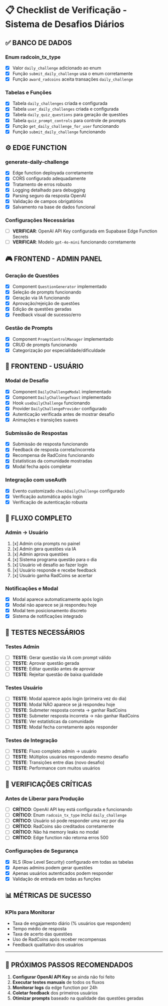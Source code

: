 # 📋 Checklist de Verificação - Sistema de Desafios Diários

## ✅ **BANCO DE DADOS**

### Enum radcoin_tx_type
- [x] Valor `daily_challenge` adicionado ao enum
- [x] Função `submit_daily_challenge` usa o enum corretamente
- [x] Função `award_radcoins` aceita transações `daily_challenge`

### Tabelas e Funções
- [x] Tabela `daily_challenges` criada e configurada
- [x] Tabela `user_daily_challenges` criada e configurada  
- [x] Tabela `daily_quiz_questions` para geração de questões
- [x] Tabela `quiz_prompt_controls` para controle de prompts
- [x] Função `get_daily_challenge_for_user` funcionando
- [x] Função `submit_daily_challenge` funcionando

## ⚙️ **EDGE FUNCTION**

### generate-daily-challenge
- [x] Edge function deployada corretamente
- [x] CORS configurado adequadamente
- [x] Tratamento de erros robusto
- [x] Logging detalhado para debugging
- [x] Parsing seguro da resposta OpenAI
- [x] Validação de campos obrigatórios
- [x] Salvamento na base de dados funcional

### Configurações Necessárias
- [ ] **VERIFICAR**: OpenAI API Key configurada em Supabase Edge Function Secrets
- [ ] **VERIFICAR**: Modelo `gpt-4o-mini` funcionando corretamente

## 🎮 **FRONTEND - ADMIN PANEL**

### Geração de Questões
- [x] Component `QuestionGenerator` implementado
- [x] Seleção de prompts funcionando
- [x] Geração via IA funcionando
- [x] Aprovação/rejeição de questões
- [x] Edição de questões geradas
- [x] Feedback visual de sucesso/erro

### Gestão de Prompts
- [x] Component `PromptControlManager` implementado
- [x] CRUD de prompts funcionando
- [x] Categorização por especialidade/dificuldade

## 🎯 **FRONTEND - USUÁRIO**

### Modal de Desafio
- [x] Component `DailyChallengeModal` implementado
- [x] Component `DailyChallengeToast` implementado
- [x] Hook `useDailyChallenge` funcionando
- [x] Provider `DailyChallengeProvider` configurado
- [x] Autenticação verificada antes de mostrar desafio
- [x] Animações e transições suaves

### Submissão de Respostas
- [x] Submissão de resposta funcionando
- [x] Feedback de resposta correta/incorreta
- [x] Recompensa de RadCoins funcionando
- [x] Estatísticas da comunidade mostradas
- [x] Modal fecha após completar

### Integração com useAuth
- [x] Evento customizado `checkDailyChallenge` configurado
- [x] Verificação automática após login
- [x] Verificação de autenticação robusta

## 🔄 **FLUXO COMPLETO**

### Admin → Usuário
1. [x] Admin cria prompts no painel
2. [x] Admin gera questões via IA
3. [x] Admin aprova questões
4. [x] Sistema programa questão para o dia
5. [x] Usuário vê desafio ao fazer login
6. [x] Usuário responde e recebe feedback
7. [x] Usuário ganha RadCoins se acertar

### Notificações e Modal
- [x] Modal aparece automaticamente após login
- [x] Modal não aparece se já respondeu hoje
- [x] Modal tem posicionamento discreto
- [x] Sistema de notificações integrado

## 🧪 **TESTES NECESSÁRIOS**

### Testes Admin
- [ ] **TESTE**: Gerar questão via IA com prompt válido
- [ ] **TESTE**: Aprovar questão gerada
- [ ] **TESTE**: Editar questão antes de aprovar
- [ ] **TESTE**: Rejeitar questão de baixa qualidade

### Testes Usuário
- [ ] **TESTE**: Modal aparece após login (primeira vez do dia)
- [ ] **TESTE**: Modal NÃO aparece se já respondeu hoje
- [ ] **TESTE**: Submeter resposta correta → ganhar RadCoins
- [ ] **TESTE**: Submeter resposta incorreta → não ganhar RadCoins
- [ ] **TESTE**: Ver estatísticas da comunidade
- [ ] **TESTE**: Modal fecha corretamente após responder

### Testes de Integração
- [ ] **TESTE**: Fluxo completo admin → usuário
- [ ] **TESTE**: Múltiplos usuários respondendo mesmo desafio
- [ ] **TESTE**: Transições entre dias (novo desafio)
- [ ] **TESTE**: Performance com muitos usuários

## 🚨 **VERIFICAÇÕES CRÍTICAS**

### Antes de Liberar para Produção
- [ ] **CRÍTICO**: OpenAI API key está configurada e funcionando
- [ ] **CRÍTICO**: Enum `radcoin_tx_type` inclui `daily_challenge`
- [ ] **CRÍTICO**: Usuário só pode responder uma vez por dia
- [ ] **CRÍTICO**: RadCoins são creditados corretamente
- [ ] **CRÍTICO**: Não há memory leaks no modal
- [ ] **CRÍTICO**: Edge function não retorna erros 500

### Configurações de Segurança
- [x] RLS (Row Level Security) configurado em todas as tabelas
- [x] Apenas admins podem gerar questões
- [x] Apenas usuários autenticados podem responder
- [x] Validação de entrada em todas as funções

## 📊 **MÉTRICAS DE SUCESSO**

### KPIs para Monitorar
- Taxa de engajamento diário (% usuários que respondem)
- Tempo médio de resposta
- Taxa de acerto das questões
- Uso de RadCoins após receber recompensas
- Feedback qualitativo dos usuários

---

## 🔧 **PRÓXIMOS PASSOS RECOMENDADOS**

1. **Configurar OpenAI API Key** se ainda não foi feito
2. **Executar testes manuais** de todos os fluxos
3. **Monitorar logs** da edge function por 24h
4. **Coletar feedback** dos primeiros usuários
5. **Otimizar prompts** baseado na qualidade das questões geradas